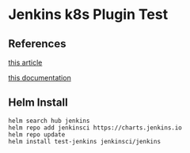 # Jenkins k8s Plugin Test

## References
[this article](https://medium.com/vivid-seats-engineering/how-to-kubernetes-pods-as-jenkins-build-agents-a726d3886861)

[this documentation](https://github.com/jenkinsci/kubernetes-plugin#declarative-pipeline)


## Helm Install

~~~
helm search hub jenkins
helm repo add jenkinsci https://charts.jenkins.io
helm repo update
helm install test-jenkins jenkinsci/jenkins 
~~~

